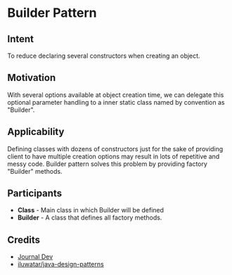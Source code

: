 # Builder Pattern

## Intent  

To reduce declaring several constructors when creating an object.

## Motivation  

With several options available at object creation time, we can delegate this optional parameter handling to a inner static class named by convention as "Builder".

## Applicability  

Defining classes with dozens of constructors just for the sake of providing client to have multiple creation options may result in lots of repetitive and messy code.
Builder pattern solves this problem by providing factory "Builder" methods.


## Participants  
  - **Class** - Main class in which Builder will be defined
  - **Builder** - A class that defines all factory methods.
  

## Credits
- [Journal Dev](https://www.journaldev.com/1425/builder-design-pattern-in-java)
- [iluwatar/java-design-patterns](https://github.com/iluwatar/java-design-patterns)
